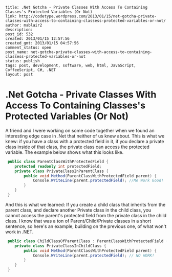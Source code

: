 ```
title: .Net Gotcha - Private Classes With Access To Containing Classes's Protected Variables (Or Not)
link: http://codetype.wordpress.com/2013/01/15/net-gotcha-private-classes-with-access-to-containing-classess-protected-variables-or-not/
author: mablair2
description:
post_id: 532
created: 2013/01/15 12:57:56
created_gmt: 2013/01/15 04:57:56
comment_status: open
post_name: net-gotcha-private-classes-with-access-to-containing-classess-protected-variables-or-not
status: publish
tags: post, development, software, web, html, JavaScript, CoffeeScript, C#, .NET
layout: post
```

# .Net Gotcha - Private Classes With Access To Containing Classes's Protected Variables (Or Not)

A friend and I were working on some code together when we found an interesting edge case in .Net that neither of us knew about. This is what we knew: if you have a class with a protected field in it, if you declare a private class inside of that class, the private class can access the protected variable. The example below shows what this looks like.
``` cs
 public class ParentClassWithProtectedField {
 	protected readonly int protectedField;
 	private class PrivateClassInParentClass {
 		public void Method(ParentClassWithProtectedField parent) {
 			Console.WriteLine(parent.protectedField); //Me Work Good!
 		}
 	}
 }
```

 And this is what we learned: If you create a child class that inherits from the parent class, and declare another Private class in the child class, you cannot access the parent's protected field from the private class in the child class. I know that was a ton of Parent/Child/Private classes in a short sentence, so here's an example, building on the previous one, of what won't work in .NET.

``` cs
 public class ChildClassOfParentClass : ParentClassWithProtectedField {
 	private class PrivateClassInChildClass {
 		public void Method(ParentClassWithProtectedField parent) {
 			Console.WriteLine(parent.protectedField); // NO WORK!
 		}
 	}
 }
```

